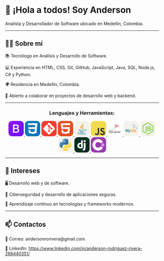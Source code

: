 <h1>👋 ¡Hola a todos! Soy Anderson</h1>
<p>Analista y Desarrollador de Software ubicado en Medellín, Colombia.</p>

<hr>

<h2>🧑‍💻 Sobre mí</h2>
<p>📚 Tecnólogo en Análisis y Desarrollo de Software.</p>
<p>💻 Experiencia en HTML, CSS, Git, GitHub, JavaScript, Java, SQL, Node.js, C# y Python.</p>
<p>🌍 Residencia en Medellín, Colombia.</p>
<p>🤝 Abierto a colaborar en proyectos de desarrollo web y backend.</p>

<hr>

<h3 align="center">Lenguajes y Herramientas:</h3>
<p align="center">
  <a href="https://getbootstrap.com" target="_blank" rel="noreferrer">
    <img src="https://github.com/tandpfun/skill-icons/blob/main/icons/Bootstrap.svg" alt="bootstrap" width="50" height="50"/>
  </a>
  <a href="https://www.w3schools.com/css/" target="_blank" rel="noreferrer">
    <img src="https://github.com/tandpfun/skill-icons/blob/main/icons/CSS.svg" alt="css3" width="50" height="50"/>
  </a>
  <a href="https://git-scm.com/" target="_blank" rel="noreferrer">
    <img src="https://github.com/tandpfun/skill-icons/blob/main/icons/Git.svg" alt="git" width="50" height="50"/>
  </a>
  <a href="https://www.w3.org/html/" target="_blank" rel="noreferrer">
    <img src="https://github.com/tandpfun/skill-icons/blob/main/icons/HTML.svg" alt="html5" width="50" height="50"/>
  </a>
  <a href="https://www.java.com" target="_blank" rel="noreferrer">
    <img src="https://github.com/tandpfun/skill-icons/blob/main/icons/Java-Light.svg" alt="java" width="50" height="50"/>
  </a>
  <a href="https://developer.mozilla.org/en-US/docs/Web/JavaScript" target="_blank" rel="noreferrer">
    <img src="https://github.com/tandpfun/skill-icons/blob/main/icons/JavaScript.svg" alt="javascript" width="50" height="50"/>
  </a>
  <a href="https://www.microsoft.com/en-us/sql-server" target="_blank" rel="noreferrer">
    <img src="https://github.com/Scar1109/skill-icons/blob/Scar1109/icons/microsoftSQL.svg" alt="mssql" width="50" height="50"/>
  </a>
  <a href="https://www.mysql.com/" target="_blank" rel="noreferrer">
    <img src="https://github.com/tandpfun/skill-icons/blob/main/icons/MySQL-Light.svg" alt="mysql" width="50" height="50"/>
  </a>
  <a href="https://nodejs.org" target="_blank" rel="noreferrer">
    <img src="https://github.com/tandpfun/skill-icons/blob/main/icons/NodeJS-Light.svg" alt="nodejs" width="50" height="50"/>
  </a>
  <a href="https://www.python.org/" target="_blank" rel="noreferrer">
    <img src="https://github.com/tandpfun/skill-icons/blob/main/icons/Python-Light.svg" alt="python" width="50" height="50"/>
  </a>
  <a href="https://www.djangoproject.com/" target="_blank" rel="noreferrer">
    <img src="https://github.com/tandpfun/skill-icons/blob/main/icons/Django.svg" alt="django" width="50" height="50"/>
  </a>
  <a href="https://learn.microsoft.com/en-us/dotnet/csharp/" target="_blank" rel="noreferrer">
    <img src="https://github.com/tandpfun/skill-icons/blob/main/icons/CS.svg" alt="csharp" width="50" height="50"/>
  </a>
</p>

<hr>

<h2>📌 Intereses</h2>
<p>🖥️ Desarrollo web y de software.</p>
<p>🔐 Ciberseguridad y desarrollo de aplicaciones seguras.</p>
<p>🚀 Aprendizaje continuo en tecnologías y frameworks modernos.</p>

<hr>

<h2>📫 Contactos</h2>
<p>📧 Correo: andersonrorivera@gmail.com</p>
<p>💼 LinkedIn: <a href="https://www.linkedin.com/in/anderson-rodriguez-rivera-268440351/" target="_blank">https://www.linkedin.com/in/anderson-rodriguez-rivera-268440351/</a></p>
